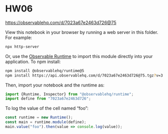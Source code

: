 # HW06

https://observablehq.com/d/7023a67e2463d726@75

View this notebook in your browser by running a web server in this folder. For
example:

~~~sh
npx http-server
~~~

Or, use the [Observable Runtime](https://github.com/observablehq/runtime) to
import this module directly into your application. To npm install:

~~~sh
npm install @observablehq/runtime@5
npm install https://api.observablehq.com/d/7023a67e2463d726@75.tgz?v=3
~~~

Then, import your notebook and the runtime as:

~~~js
import {Runtime, Inspector} from "@observablehq/runtime";
import define from "7023a67e2463d726";
~~~

To log the value of the cell named “foo”:

~~~js
const runtime = new Runtime();
const main = runtime.module(define);
main.value("foo").then(value => console.log(value));
~~~
